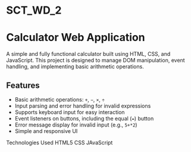 # SCT_WD_2
# Calculator Web Application

A simple and fully functional calculator built using HTML, CSS, and JavaScript. 
This project is designed to manage DOM manipulation, event handling, and implementing basic arithmetic operations.

## Features

- Basic arithmetic operations: `+`, `−`, `×`, `÷`
- Input parsing and error handling for invalid expressions
- Supports keyboard input for easy interaction
- Event listeners on buttons, including the equal (`=`) button
- Error message display for invalid input (e.g., `5+*2`)
- Simple and responsive UI

Technologies Used
   HTML5
   CSS
   JAvaScript
